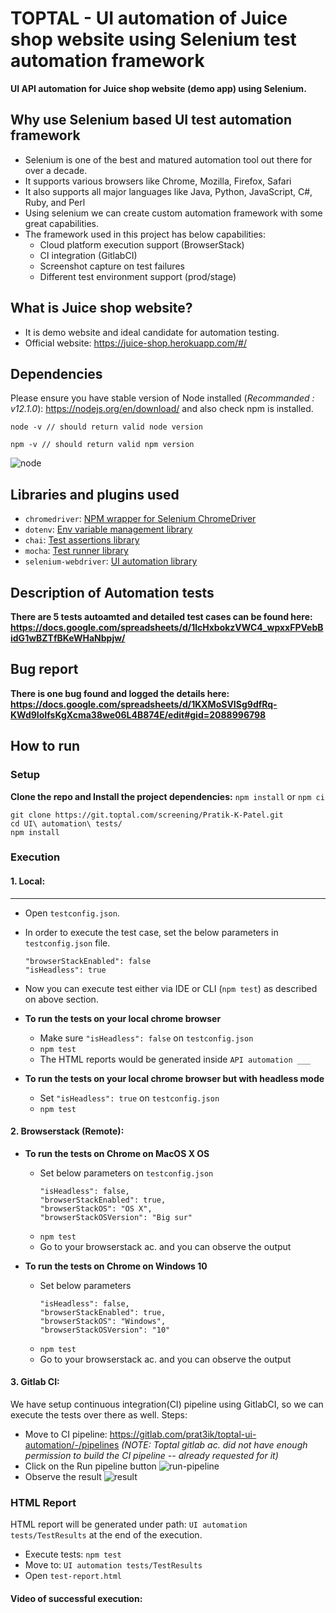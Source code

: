 # TOPTAL - UI automation of Juice shop website using Selenium test automation framework

**UI API automation for Juice shop website (demo app) using Selenium.**

## Why use Selenium based UI test automation framework
- Selenium is one of the best and matured automation tool out there for over a decade.
- It supports various browsers like Chrome, Mozilla, Firefox, Safari
- It also supports all major languages like Java, Python, JavaScript, C#, Ruby, and Perl
- Using selenium we can create custom automation framework with some great capabilities.
- The framework used in this project has below capabilities:
  - Cloud platform execution support (BrowserStack)
  - CI integration (GitlabCI)
  - Screenshot capture on test failures
  - Different test environment support (prod/stage)

## What is Juice shop website?
- It is demo website and ideal candidate for automation testing.
- Official website: https://juice-shop.herokuapp.com/#/

## Dependencies
Please ensure you have stable version of Node installed (_Recommanded : v12.1.0_): https://nodejs.org/en/download/ and also check npm is installed.
```
node -v // should return valid node version
```
```
npm -v // should return valid npm version
```
![node](https://drive.google.com/uc?export=view&id=1sKamal7sIuDL8IUiL3AUYzoC9jWtP3UD)

## Libraries and plugins used
- `chromedriver`: [NPM wrapper for Selenium ChromeDriver](https://www.npmjs.com/package/chromedriver)
- `dotenv`: [Env variable management library](https://www.npmjs.com/package/dotenv)
- `chai`: [Test assertions library](https://www.npmjs.com/package/chai)
- `mocha`: [Test runner library](https://www.npmjs.com/package/mocha)
- `selenium-webdriver`: [UI automation library](https://www.npmjs.com/package/selenium-webdriver)

## Description of Automation tests
**There are 5 tests autoamted and detailed test cases can be found here: https://docs.google.com/spreadsheets/d/1lcHxbokzVWC4_wpxxFPVebBidG1wBZTfBKeWHaNbpjw/**

## Bug report
**There is one bug found and logged the details here: https://docs.google.com/spreadsheets/d/1KXMoSVISg9dfRq-KWd9IoIfsKgXcma38we06L4B874E/edit#gid=2088996798**

## How to run
### Setup
**Clone the repo and Install the project dependencies:** `npm install` or `npm ci`
```
git clone https://git.toptal.com/screening/Pratik-K-Patel.git 
cd UI\ automation\ tests/ 
npm install 
```

### Execution
#### 1. Local:
***
- Open `testconfig.json`.
- In order to execute the test case, set the below parameters in `testconfig.json` file.
    ```
    "browserStackEnabled": false
    "isHeadless": true
    ```
- Now you can execute test either via IDE or CLI (`npm test`) as described on above section.
- **To run the tests on your local chrome browser**
  - Make sure `"isHeadless": false` on `testconfig.json`
  - `npm test`
  - The HTML reports would be generated inside `API automation ___`

- **To run the tests on your local chrome browser but with headless mode**
  - Set `"isHeadless": true` on `testconfig.json`
  - `npm test`

#### 2. Browserstack (Remote):
- **To run the tests on Chrome on MacOS X OS**
  - Set below parameters on `testconfig.json`
    ```
    "isHeadless": false,
    "browserStackEnabled": true,
    "browserStackOS": "OS X",
    "browserStackOSVersion": "Big sur"
     ```
  - `npm test`
  - Go to your browserstack ac. and you can observe the output
  
- **To run the tests on Chrome on Windows 10**
  - Set below parameters
    ```
    "isHeadless": false,
    "browserStackEnabled": true,
    "browserStackOS": "Windows",
    "browserStackOSVersion": "10"
     ```
  - `npm test`
  - Go to your browserstack ac. and you can observe the output

#### 3. Gitlab CI:
We have setup continuous integration(CI) pipeline using GitlabCI, so we can execute the tests over there as well.
Steps:
- Move to CI pipeline: https://gitlab.com/prat3ik/toptal-ui-automation/-/pipelines _(NOTE: Toptal gitlab ac. did not have enough permission to build the CI pipeline -- already requested for it)_
- Click on the Run pipeline button
  ![run-pipeline](https://drive.google.com/uc?export=view&id=1aZG6Ik0D3M9nfnZvhmRxDGYb_191yxze)
- Observe the result
  ![result](https://drive.google.com/uc?export=view&id=1fsKn6O_XsBWQ4zYbR1ayoTi9a6D2elzI)

### HTML Report
HTML report will be generated under path: `UI automation tests/TestResults`  at the end of the execution.
- Execute tests: `npm test`
- Move to: `UI automation tests/TestResults`
- Open `test-report.html`

#### Video of successful execution: 
